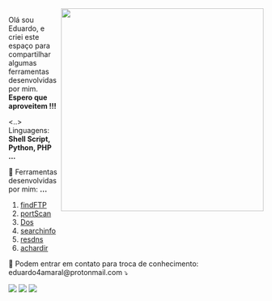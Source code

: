 <img src="https://raw.githubusercontent.com/MicaelliMedeiros/micaellimedeiros/master/image/computer-illustration.png" min-width="400px" max-width="400px" width="400px" align="right">

<p align="left"> 
  Olá sou Eduardo, e criei este espaço para compartilhar algumas ferramentas desenvolvidas por mim.<br>
 <strong> Espero que aproveitem !!!</strong>
</p>

<p align="left">
  <..> Linguagens: <strong>Shell Script, Python, PHP ... </strong>
</p>

<p align="left">
  💼 Ferramentas desenvolvidas por mim: <strong>...</strong>
</p>
<ol>
    <li><a href="https://github.com/faciltech/findFTP" alt="findFTP">findFTP</a></li>
    <li><a href="https://github.com/faciltech/portScan" alt="portScan">portScan</a></li>
    <li><a href="https://github.com/faciltech/dos.py" alt="Dos">Dos</a></li>
    <li><a href="https://github.com/faciltech/searchinfo" alt="searchinfo">searchinfo</a></li>
    <li><a href="https://github.com/faciltech/resdns" alt="resdns">resdns</a></li>
    <li><a href="https://github.com/faciltech/achardir" alt="achardir">achardir</a></li>
</ol>
<p align="left">
  💌 Podem entrar em contato para troca de conhecimento: eduardo4amaral@protonmail.com ⤵️
</p>

<p align="left">
  <a href="#" alt="Linkedin">
  <img src="https://img.shields.io/badge/-Linkedin-0e76a8?style=flat-square&logo=Linkedin&logoColor=white&link=https://www.linkedin.com/in/eduardo-a-02194451/" /></a>
 
 <a href="#" alt="Facebook">
  <img src="https://img.shields.io/badge/-Facebook-3b5998?style=flat-square&labelColor=3b5998&logo=facebook&logoColor=white&link=https://www.facebook.com/faciltech135/"/></a>

  <a href="#" alt="Instagram">
  <img src="https://img.shields.io/badge/-Instagram-DF0174?style=flat-square&labelColor=DF0174&logo=instagram&logoColor=white&link=https://www.instagram.com/faciltech135/"/></a>
</p>  
